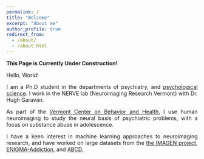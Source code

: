 ```yaml
---
permalink: /
title: "Welcome"
excerpt: "About me"
author_profile: true
redirect_from: 
  - /about/
  - /about.html
---
```

**This Page is Currently Under Construction!**

Hello, World!

<div style="text-align: justify">
<p>I am a Ph.D student in the departments of psychiatry, and <a href="https://www.uvm.edu/cas/psychology">psychological
science</a>. I work in the NERVE lab (Neuroimaging Research Vermont) with Dr. Hugh Garavan.</p>
<p>As part of the <a href="http://www.med.uvm.edu/behaviorandhealth/home">Vermont Center on Behavior and Health</a>, I use human
neuroimaging to study the neural basis of psychiatric problems, with a focus on substance abuse in adolescence.</p>
<p>I have a keen interest in machine learning approaches to neuroimaging research, and have worked on large datasets from the
<a href="https://imagen-europe.com">the IMAGEN project</a>, <a href="http://enigma.ini.usc.edu/ongoing/enigma-addiction-working-
group/">ENIGMA-Addiction</a>, and <a href="https://abcdstudy.org">ABCD.</a></p>
</div>

